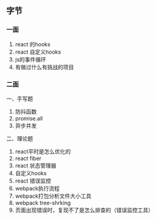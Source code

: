 ## 字节

### 一面

1. react 的hooks
2. react 自定义hooks
3. js的事件循环
4. 有做过什么有挑战的项目

### 二面

一、手写题
1. 防抖函数
2. promise.all
3. 异步并发



二、理论题

1. react平时是怎么优化的
2. react fiber
3. react 状态管理器
4. 自定义hooks
5. react 错误监控
6. webpack执行流程
7. webpack打包分析文件大小工具
8. webpack tree-shrking
9. 页面出现错误时，复现不了是怎么排查的（错误监控工具）